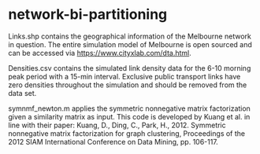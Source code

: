 # network-bi-partitioning

Links.shp contains the geographical information of the Melbourne network in question. The entire simulation model of Melbourne is open sourced and can be accessed via https://www.cityxlab.com/dta.html.

Densities.csv contains the simulated link density data for the 6-10 morning peak period with a 15-min interval. Exclusive public transport links have zero densities throughout the simulation and should be removed from the data set.

symnmf_newton.m applies the symmetric nonnegative matrix factorization given a similarity matrix as input. This code is developed by Kuang et al. in line with their paper: Kuang, D., Ding, C., Park, H., 2012. Symmetric nonnegative matrix factorization for graph clustering, Proceedings of the 2012 SIAM International Conference on Data Mining, pp. 106-117.
